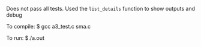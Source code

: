 Does not pass all tests. Used the `list_details` function to show outputs and debug

To compile: 
    $ gcc a3_test.c sma.c

To run:
    $./a.out
